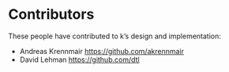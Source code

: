 Contributors
============

These people have contributed to k’s design and implementation:

  * Andreas Krennmair <https://github.com/akrennmair>
  * David Lehman <https://github.com/dtl>
